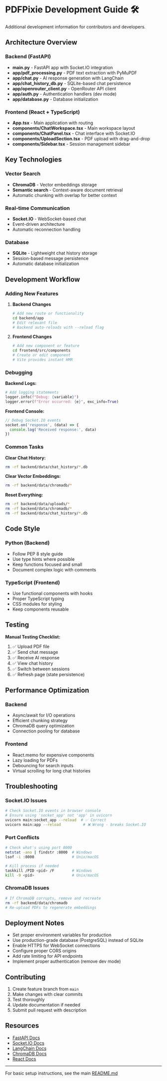 # PDFPixie Development Guide 🛠️

Additional development information for contributors and developers.

## Architecture Overview

### Backend (FastAPI)
- **main.py** - FastAPI app with Socket.IO integration
- **app/pdf_processing.py** - PDF text extraction with PyMuPDF
- **app/chat.py** - AI response generation with LangChain
- **app/chat_history_db.py** - SQLite-based chat persistence
- **app/openrouter_client.py** - OpenRouter API client
- **app/auth.py** - Authentication handlers (dev mode)
- **app/database.py** - Database initialization

### Frontend (React + TypeScript)
- **App.tsx** - Main application with routing
- **components/ChatWorkspace.tsx** - Main workspace layout
- **components/ChatPanel.tsx** - Chat interface with Socket.IO
- **components/UploadSection.tsx** - PDF upload with drag-and-drop
- **components/Sidebar.tsx** - Session management sidebar

## Key Technologies

### Vector Search
- **ChromaDB** - Vector embeddings storage
- **Semantic search** - Context-aware document retrieval
- Automatic chunking with overlap for better context

### Real-time Communication
- **Socket.IO** - WebSocket-based chat
- Event-driven architecture
- Automatic reconnection handling

### Database
- **SQLite** - Lightweight chat history storage
- Session-based message persistence
- Automatic database initialization

## Development Workflow

### Adding New Features

1. **Backend Changes**
   ```bash
   # Add new route or functionality
   cd backend/app
   # Edit relevant file
   # Backend auto-reloads with --reload flag
   ```

2. **Frontend Changes**
   ```bash
   # Add new component or feature
   cd frontend/src/components
   # Create or edit component
   # Vite provides instant HMR
   ```

### Debugging

**Backend Logs:**
```python
# Add logging statements
logger.info(f"Debug: {variable}")
logger.error(f"Error occurred: {e}", exc_info=True)
```

**Frontend Console:**
```typescript
// Debug Socket.IO events
socket.on('response', (data) => {
  console.log('Received response:', data)
})
```

### Common Tasks

**Clear Chat History:**
```bash
rm -rf backend/data/chat_history/*.db
```

**Clear Vector Embeddings:**
```bash
rm -rf backend/data/chromadb/*
```

**Reset Everything:**
```bash
rm -rf backend/data/uploads/*
rm -rf backend/data/chromadb/*
rm -rf backend/data/chat_history/*.db
```

## Code Style

### Python (Backend)
- Follow PEP 8 style guide
- Use type hints where possible
- Keep functions focused and small
- Document complex logic with comments

### TypeScript (Frontend)
- Use functional components with hooks
- Proper TypeScript typing
- CSS modules for styling
- Keep components reusable

## Testing

**Manual Testing Checklist:**
1. ✅ Upload PDF file
2. ✅ Send chat message
3. ✅ Receive AI response
4. ✅ View chat history
5. ✅ Switch between sessions
6. ✅ Refresh page (state persistence)

## Performance Optimization

### Backend
- Async/await for I/O operations
- Efficient chunking strategy
- ChromaDB query optimization
- Connection pooling for database

### Frontend
- React.memo for expensive components
- Lazy loading for PDFs
- Debouncing for search inputs
- Virtual scrolling for long chat histories

## Troubleshooting

### Socket.IO Issues
```bash
# Check Socket.IO events in browser console
# Ensure using 'socket_app' not 'app' in uvicorn
uvicorn main:socket_app --reload  # ✅ Correct
uvicorn main:app --reload          # ❌ Wrong - breaks Socket.IO
```

### Port Conflicts
```bash
# Check what's using port 8000
netstat -ano | findstr :8000  # Windows
lsof -i :8000                 # Unix/macOS

# Kill process if needed
taskkill /PID <pid> /F        # Windows
kill -9 <pid>                 # Unix/macOS
```

### ChromaDB Issues
```bash
# If ChromaDB corrupts, remove and recreate
rm -rf backend/data/chromadb
# Re-upload PDFs to regenerate embeddings
```

## Deployment Notes

- Set proper environment variables for production
- Use production-grade database (PostgreSQL) instead of SQLite
- Enable HTTPS for WebSocket connections
- Configure proper CORS origins
- Add rate limiting for API endpoints
- Implement proper authentication (remove dev mode)

## Contributing

1. Create feature branch from `main`
2. Make changes with clear commits
3. Test thoroughly
4. Update documentation if needed
5. Submit pull request with description

## Resources

- [FastAPI Docs](https://fastapi.tiangolo.com/)
- [Socket.IO Docs](https://socket.io/docs/v4/)
- [LangChain Docs](https://python.langchain.com/)
- [ChromaDB Docs](https://docs.trychroma.com/)
- [React Docs](https://react.dev/)

---

For basic setup instructions, see the main [README.md](../README.md)